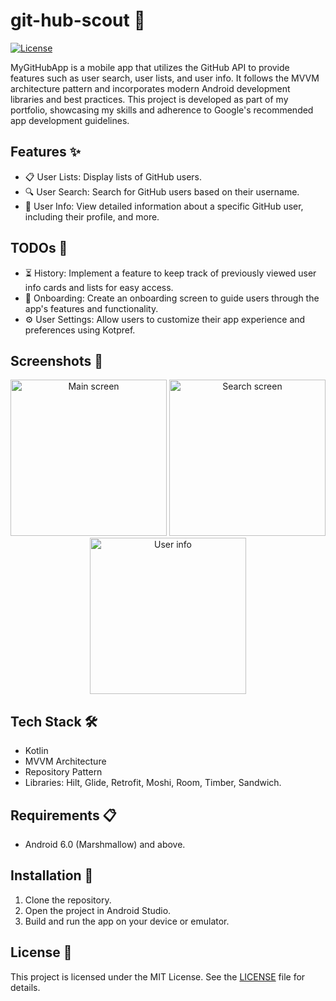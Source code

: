 # git-hub-scout 🚀

[![License](https://img.shields.io/badge/License-MIT-blue.svg)](LICENSE)

MyGitHubApp is a mobile app that utilizes the GitHub API to provide features such as user search, user lists, and user info. It follows the MVVM architecture pattern and incorporates modern Android development libraries and best practices. This project is developed as part of my portfolio, showcasing my skills and adherence to Google's recommended app development guidelines.

## Features ✨

- 📋 User Lists: Display lists of GitHub users.
- 🔍 User Search: Search for GitHub users based on their username.
- 👤 User Info: View detailed information about a specific GitHub user, including their profile, and more.

## TODOs 📝

- ⏳ History: Implement a feature to keep track of previously viewed user info cards and lists for easy access.
- 🚀 Onboarding: Create an onboarding screen to guide users through the app's features and functionality.
- ⚙️ User Settings: Allow users to customize their app experience and preferences using Kotpref.

## Screenshots 📸

<p align="center">
<img src="https://github.com/ash4rk/git-hub-scout/assets/30512240/60f0fc84-a1c2-401a-ba77-5ebbb11a5e07" alt="Main screen" width=250" />
<img src="https://github.com/ash4rk/git-hub-scout/assets/30512240/f1d342d2-42e2-4aad-a4d7-cd68f1f930cb" alt="Search screen" width=250" />
<img src="https://github.com/ash4rk/git-hub-scout/assets/30512240/c4429ede-eac4-4d0c-b653-63926cd2a178" alt="User info" width=250" />
</p>

## Tech Stack 🛠️

- Kotlin
- MVVM Architecture
- Repository Pattern
- Libraries: Hilt, Glide, Retrofit, Moshi, Room, Timber, Sandwich.

## Requirements 📋

- Android 6.0 (Marshmallow) and above.

## Installation 🚀

1. Clone the repository.
2. Open the project in Android Studio.
3. Build and run the app on your device or emulator.

## License 📄

This project is licensed under the MIT License. See the [LICENSE](LICENSE) file for details.
